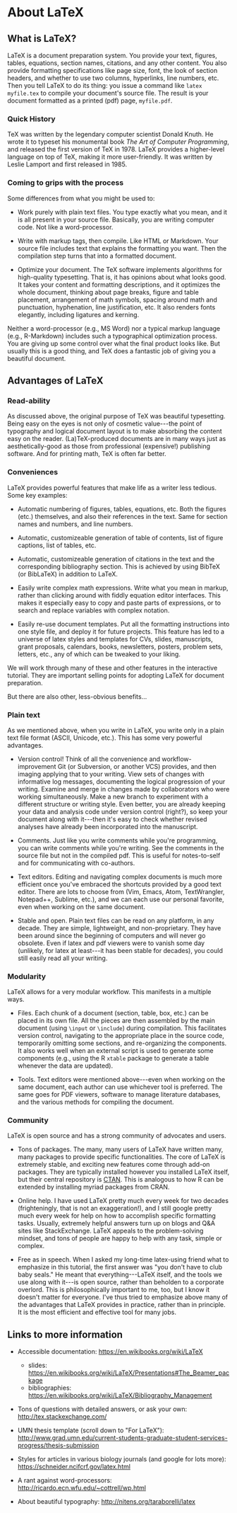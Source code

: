 # About LaTeX

## What is LaTeX?

LaTeX is a document preparation system.
You provide your text, figures, tables, equations, section names, citations, and any other content.
You also provide formatting specifications like page size, font, the look of section headers, and whether to use two columns, hyperlinks, line numbers, etc.
Then you tell LaTeX to do its thing: you issue a command like `latex myfile.tex` to compile your document's source file.
The result is your document formatted as a printed (pdf) page, `myfile.pdf`.

### Quick History

TeX was written by the legendary computer scientist Donald Knuth.
He wrote it to typeset his monumental book _The Art of Computer Programming_, and released the first version of TeX in 1978.
LaTeX provides a higher-level language on top of TeX, making it more user-friendly.
It was written by Leslie Lamport and first released in 1985.

### Coming to grips with the process

Some differences from what you might be used to:

  * Work purely with plain text files.  You type exactly what you mean, and it is all present in your source file.  Basically, you are writing computer code.  Not like a word-processor.

  * Write with markup tags, then compile.  Like HTML or Markdown.  Your source file includes text that explains the formatting you want.  Then the compilation step turns that into a formatted document.

  * Optimize your document.  The TeX software implements algorithms for high-quality typesetting.  That is, it has opinions about what looks good.  It takes your content and formatting descriptions, and it optimizes the whole document, thinking about page breaks, figure and table placement, arrangement of math symbols, spacing around math and punctuation, hyphenation, line justification, etc.  It also renders fonts elegantly, including ligatures and kerning.

Neither a word-processor (e.g., MS Word) nor a typical markup language (e.g., R-Markdown) includes such a typographical optimization process.
You are giving up some control over what the final product looks like.
But usually this is a good thing, and TeX does a fantastic job of giving you a beautiful document.

## Advantages of LaTeX

### Read-ability

As discussed above, the original purpose of TeX was beautiful typesetting.
Being easy on the eyes is not only of cosmetic value---the point of typography and logical document layout is to make absorbing the content easy on the reader.
(La)TeX-produced documents are in many ways just as aesthetically-good as those from professional (expensive!) publishing software.
And for printing math, TeX is often far better.

### Conveniences

LaTeX provides powerful features that make life as a writer less tedious.
Some key examples:

  * Automatic numbering of figures, tables, equations, etc.  Both the figures (etc.) themselves, and also their references in the text.  Same for section names and numbers, and line numbers.

  * Automatic, customizeable generation of table of contents, list of figure captions, list of tables, etc.

  * Automatic, customizeable generation of citations in the text and the corresponding bibliography section.  This is achieved by using BibTeX (or BibLaTeX) in addition to LaTeX.

  * Easily write complex math expressions.  Write what you mean in markup, rather than clicking around with fiddly equation editor interfaces.  This makes it especially easy to copy and paste parts of expressions, or to search and replace variables with complex notation.

  * Easily re-use document templates.  Put all the formatting instructions into one style file, and deploy it for future projects.  This feature has led to a universe of latex styles and templates for CVs, slides, manuscripts, grant proposals, calendars, books, newsletters, posters, problem sets, letters, etc., any of which can be tweaked to your liking.

We will work through many of these and other features in the interactive tutorial.
They are important selling points for adopting LaTeX for document preparation.

But there are also other, less-obvious benefits...

### Plain text

As we mentioned above, when you write in LaTeX, you write only in a plain text file format (ASCII, Unicode, etc.).
This has some very powerful advantages.

  * Version control!  Think of all the convenience and workflow-improvement Git (or Subversion, or another VCS) provides, and then imaging applying that to your writing.  View sets of changes with informative log messages, documenting the logical progression of your writing.  Examine and merge in changes made by collaborators who were working simultaneously.  Make a new branch to experiment with a different structure or writing style.  Even better, you are already keeping your data and analysis code under version control (right?), so keep your document along with it---then it's easy to check whether revised analyses have already been incorporated into the manuscript.

  * Comments.  Just like you write comments while you're programming, you can write comments while you're writing.  See the comments in the source file but not in the compiled pdf.  This is useful for notes-to-self and for communicating with co-authors.

  * Text editors.  Editing and navigating complex documents is much more efficient once you've embraced the shortcuts provided by a good text editor.  There are lots to choose from (Vim, Emacs, Atom, TextWrangler, Notepad++, Sublime, etc.), and we can each use our personal favorite, even when working on the same document.

  * Stable and open.  Plain text files can be read on any platform, in any decade.  They are simple, lightweight, and non-proprietary.  They have been around since the beginning of computers and will never go obsolete.  Even if latex and pdf viewers were to vanish some day (unlikely, for latex at least---it has been stable for decades), you could still easily read all your writing.

### Modularity

LaTeX allows for a very modular workflow.  This manifests in a multiple ways.

  * Files.  Each chunk of a document (section, table, box, etc.) can be placed in its own file.  All the pieces are then assembled by the main document (using `\input` or `\include`) during compilation.  This facilitates version control, navigating to the appropriate place in the source code, temporarily omitting some sections, and re-organizing the components.  It also works well when an external script is used to generate some components (e.g., using the R `xtable` package to generate a table whenever the data are updated).

  * Tools.  Text editors were mentioned above---even when working on the same document, each author can use whichever tool is preferred.  The same goes for PDF viewers, software to manage literature databases, and the various methods for compiling the document.

### Community

LaTeX is open source and has a strong community of advocates and users.

  * Tons of packages.  The many, many users of LaTeX have written many, many packages to provide specific functionalities.  The core of LaTeX is extremely stable, and exciting new features come through add-on packages.  They are typically installed however you installed LaTeX itself, but their central repository is [CTAN](https://www.ctan.org/).  This is analogous to how R can be extended by installing myriad packages from CRAN.

  * Online help.  I have used LaTeX pretty much every week for two decades  (frighteningly, that is not an exaggeration!), and I still google pretty much every week for help on how to accomplish specific formatting tasks.  Usually, extremely helpful answers turn up on blogs and Q&A sites like StackExchange.  LaTeX appeals to the problem-solving mindset, and tons of people are happy to help with any task, simple or complex.

  * Free as in speech.  When I asked my long-time latex-using friend what to emphasize in this tutorial, the first answer was "you don't have to club baby seals."  He meant that everything---LaTeX itself, and the tools we use along with it---is open source, rather than beholden to a corporate overlord.  This is philosophically important to me, too, but I know it doesn't matter for everyone.  I've thus tried to emphasize above many of the advantages that LaTeX provides in practice, rather than in principle.  It is the most efficient and effective tool for many jobs.

## Links to more information

* Accessible documentation: https://en.wikibooks.org/wiki/LaTeX

  * slides: https://en.wikibooks.org/wiki/LaTeX/Presentations#The_Beamer_package
  * bibliographies: https://en.wikibooks.org/wiki/LaTeX/Bibliography_Management

* Tons of questions with detailed answers, or ask your own: http://tex.stackexchange.com/

* UMN thesis template (scroll down to "For LaTeX"): http://www.grad.umn.edu/current-students-graduate-student-services-progress/thesis-submission

* Styles for articles in various biology journals (and google for lots more): https://schneider.ncifcrf.gov/latex.html

* A rant against word-processors: http://ricardo.ecn.wfu.edu/~cottrell/wp.html

* About beautiful typography: http://nitens.org/taraborelli/latex
